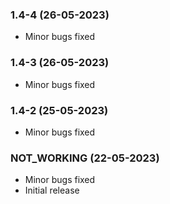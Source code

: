 ### 1.4-4 (26-05-2023)
- Minor bugs fixed
### 1.4-3 (26-05-2023)
- Minor bugs fixed
### 1.4-2 (25-05-2023)
- Minor bugs fixed
### NOT_WORKING (22-05-2023)
- Minor bugs fixed
- Initial release
